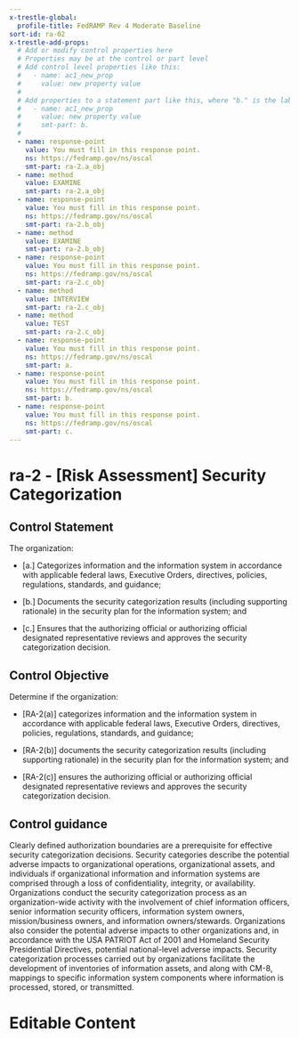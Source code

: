 ```yaml
---
x-trestle-global:
  profile-title: FedRAMP Rev 4 Moderate Baseline
sort-id: ra-02
x-trestle-add-props:
  # Add or modify control properties here
  # Properties may be at the control or part level
  # Add control level properties like this:
  #   - name: ac1_new_prop
  #     value: new property value
  #
  # Add properties to a statement part like this, where "b." is the label of the target statement part
  #   - name: ac1_new_prop
  #     value: new property value
  #     smt-part: b.
  #
  - name: response-point
    value: You must fill in this response point.
    ns: https://fedramp.gov/ns/oscal
    smt-part: ra-2.a_obj
  - name: method
    value: EXAMINE
    smt-part: ra-2.a_obj
  - name: response-point
    value: You must fill in this response point.
    ns: https://fedramp.gov/ns/oscal
    smt-part: ra-2.b_obj
  - name: method
    value: EXAMINE
    smt-part: ra-2.b_obj
  - name: response-point
    value: You must fill in this response point.
    ns: https://fedramp.gov/ns/oscal
    smt-part: ra-2.c_obj
  - name: method
    value: INTERVIEW
    smt-part: ra-2.c_obj
  - name: method
    value: TEST
    smt-part: ra-2.c_obj
  - name: response-point
    value: You must fill in this response point.
    ns: https://fedramp.gov/ns/oscal
    smt-part: a.
  - name: response-point
    value: You must fill in this response point.
    ns: https://fedramp.gov/ns/oscal
    smt-part: b.
  - name: response-point
    value: You must fill in this response point.
    ns: https://fedramp.gov/ns/oscal
    smt-part: c.
---
```


# ra-2 - \[Risk Assessment\] Security Categorization

## Control Statement

The organization:

- \[a.\] Categorizes information and the information system in accordance with applicable federal laws, Executive Orders, directives, policies, regulations, standards, and guidance;

- \[b.\] Documents the security categorization results (including supporting rationale) in the security plan for the information system; and

- \[c.\] Ensures that the authorizing official or authorizing official designated representative reviews and approves the security categorization decision.

## Control Objective

Determine if the organization:

- \[RA-2(a)\] categorizes information and the information system in accordance with applicable federal laws, Executive Orders, directives, policies, regulations, standards, and guidance;

- \[RA-2(b)\] documents the security categorization results (including supporting rationale) in the security plan for the information system; and

- \[RA-2(c)\] ensures the authorizing official or authorizing official designated representative reviews and approves the security categorization decision.

## Control guidance

Clearly defined authorization boundaries are a prerequisite for effective security categorization decisions. Security categories describe the potential adverse impacts to organizational operations, organizational assets, and individuals if organizational information and information systems are comprised through a loss of confidentiality, integrity, or availability. Organizations conduct the security categorization process as an organization-wide activity with the involvement of chief information officers, senior information security officers, information system owners, mission/business owners, and information owners/stewards. Organizations also consider the potential adverse impacts to other organizations and, in accordance with the USA PATRIOT Act of 2001 and Homeland Security Presidential Directives, potential national-level adverse impacts. Security categorization processes carried out by organizations facilitate the development of inventories of information assets, and along with CM-8, mappings to specific information system components where information is processed, stored, or transmitted.

# Editable Content

<!-- Make additions and edits below -->
<!-- The above represents the contents of the control as received by the profile, prior to additions. -->
<!-- If the profile makes additions to the control, they will appear below. -->
<!-- The above markdown may not be edited but you may edit the content below, and/or introduce new additions to be made by the profile. -->
<!-- If there is a yaml header at the top, parameter values may be edited. Use --set-parameters to incorporate the changes during assembly. -->
<!-- The content here will then replace what is in the profile for this control, after running profile-assemble. -->
<!-- The added parts in the profile for this control are below.  You may edit them and/or add new ones. -->
<!-- Each addition must have a heading either of the form ## Control my_addition_name -->
<!-- or ## Part a. (where the a. refers to one of the control statement labels.) -->
<!-- "## Control" parts are new parts added after the statement part. -->
<!-- "## Part" parts are new parts added into the top-level statement part with that label. -->
<!-- Subparts may be added with nested hash levels of the form ### My Subpart Name -->
<!-- underneath the parent ## Control or ## Part being added -->
<!-- See https://ibm.github.io/compliance-trestle/tutorials/ssp_profile_catalog_authoring/ssp_profile_catalog_authoring for guidance. -->
